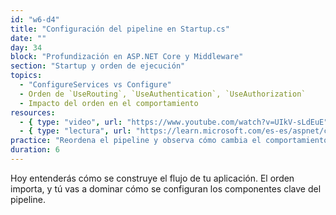 ```yaml
---
id: "w6-d4"
title: "Configuración del pipeline en Startup.cs"
date: ""
day: 34
block: "Profundización en ASP.NET Core y Middleware"
section: "Startup y orden de ejecución"
topics:
  - "ConfigureServices vs Configure"
  - Orden de `UseRouting`, `UseAuthentication`, `UseAuthorization`
  - Impacto del orden en el comportamiento
resources:
  - { type: "video", url: "https://www.youtube.com/watch?v=UIkV-sLdEuE" }
  - { type: "lectura", url: "https://learn.microsoft.com/es-es/aspnet/core/fundamentals/startup" }
practice: "Reordena el pipeline y observa cómo cambia el comportamiento de la app."
duration: 6
---
```


Hoy entenderás cómo se construye el flujo de tu aplicación. El orden importa, y tú vas a dominar cómo se configuran los componentes clave del pipeline.